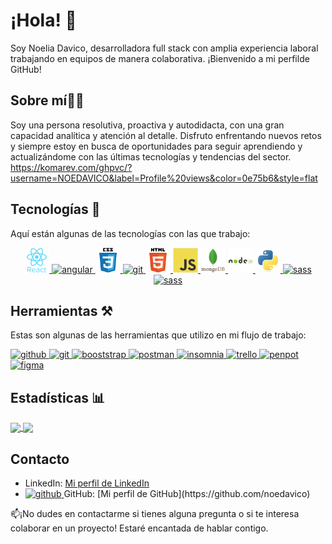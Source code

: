 # ¡Hola! 👋

Soy Noelia Davico, desarrolladora full stack con amplia experiencia laboral trabajando en equipos de manera colaborativa. ¡Bienvenido a mi perfilde GitHub!

## Sobre mí👩‍💻

Soy una persona resolutiva, proactiva y autodidacta, con una gran capacidad analítica y atención al detalle. Disfruto enfrentando nuevos retos y siempre estoy en busca de oportunidades para seguir aprendiendo y actualizándome con las últimas tecnologías y tendencias del sector.
https://komarev.com/ghpvc/?username=NOEDAVICO&label=Profile%20views&color=0e75b6&style=flat
## Tecnologías 🚀

Aquí están algunas de las tecnologías con las que trabajo:

<p align="center">
  <a href="https://reactjs.org/" target="_blank" rel="noreferrer">
    <img src="https://raw.githubusercontent.com/devicons/devicon/master/icons/react/react-original-wordmark.svg" alt="react" width="40" height="40"/>
  </a>
  <a href="https://angular.io" target="_blank" rel="noreferrer">
    <img src="https://angular.io/assets/images/logos/angular/angular.svg" alt="angular" width="40" height="40"/>
  </a>
  <a href="https://www.w3schools.com/css/" target="_blank" rel="noreferrer">
    <img src="https://raw.githubusercontent.com/devicons/devicon/master/icons/css3/css3-original-wordmark.svg" alt="css3" width="40" height="40"/>
  </a>
  <a href="https://git-scm.com/" target="_blank" rel="noreferrer">
    <img src="https://www.vectorlogo.zone/logos/git-scm/git-scm-icon.svg" alt="git" width="40" height="40"/>
  </a>
  <a href="https://www.w3.org/html/" target="_blank" rel="noreferrer">
    <img src="https://raw.githubusercontent.com/devicons/devicon/master/icons/html5/html5-original-wordmark.svg" alt="html5" width="40" height="40"/>
  </a>
  
  <a href="https://developer.mozilla.org/en-US/docs/Web/JavaScript" target="_blank" rel="noreferrer">
    <img src="https://raw.githubusercontent.com/devicons/devicon/master/icons/javascript/javascript-original.svg" alt="javascript" width="40" height="40"/>
  </a>
  <a href="https://www.mongodb.com/" target="_blank" rel="noreferrer">
    <img src="https://raw.githubusercontent.com/devicons/devicon/master/icons/mongodb/mongodb-original-wordmark.svg" alt="mongodb" width="40" height="40"/>
  </a>
  <a href="https://nodejs.org" target="_blank" rel="noreferrer">
    <img src="https://raw.githubusercontent.com/devicons/devicon/master/icons/nodejs/nodejs-original-wordmark.svg" alt="nodejs" width="40" height="40"/>
  </a>
  <a href="https://www.python.org/" target="_blank" rel="noreferrer">
    <img src="https://raw.githubusercontent.com/devicons/devicon/master/icons/python/python-original.svg" alt="python" width="40" height="40"/>
  </a>


  <a href="https://developer.mozilla.org/es/docs/Glossary/SQL" target="_blank" rel="noreferrer">
    <img src="https://upload.wikimedia.org/wikipedia/commons/8/87/Sql_data_base_with_logo.png?20210130181641" alt="sass" width="40" height="40"/>
  </a>
   <a href="https://www.typescriptlang.org/" target="_blank" rel="noreferrer">
    <img src="https://upload.wikimedia.org/wikipedia/commons/thumb/4/4c/Typescript_logo_2020.svg/2048px-Typescript_logo_2020.svg.png" alt="sass" width="40" height="40"/>
  </a>
</p>
<!-- - HTML5 | CSS | JavaScript | React.js | Angular | TypeScript | Python | Flask | FastAPI | SQL | MongoDB | Django | JWT -->

## Herramientas ⚒️

Estas son algunas de las herramientas que utilizo en mi flujo de trabajo:

 <a href="https://github.com/noedavico" target="_blank" rel="noreferrer">
    <img src="https://w7.pngwing.com/pngs/914/758/png-transparent-github-social-media-computer-icons-logo-android-github-logo-computer-wallpaper-banner-thumbnail.png" alt="github" width="40" height="40"/>
  </a>
 <a href="https://git-scm.com/" target="_blank" rel="noreferrer">
    <img src="https://image.pngaaa.com/555/4725555-middle.png" alt="git" width="40" height="40"/>
  </a>
 <a href="https://getbootstrap.esdocu.com/" target="_blank" rel="noreferrer">
    <img src="https://upload.wikimedia.org/wikipedia/commons/thumb/b/b2/Bootstrap_logo.svg/768px-Bootstrap_logo.svg.png?20210507000024" alt="booststrap" width="40" height="40"/>
  </a>
   <a href="https://www.postman.com/" target="_blank" rel="noreferrer">
    <img src="https://www.vhv.rs/dpng/d/499-4996069_postman-logo-circle-hd-png-download.png" alt="postman" width="40" height="40"/>
  </a>
     <a href="https://insomnia.rest/" target="_blank" rel="noreferrer">
    <img src="https://static-00.iconduck.com/assets.00/apps-insomnia-icon-512x512-dse2p0fm.png" alt="insomnia" width="40" height="40"/>
  </a>
    <a href="https://trello.com/es" target="_blank" rel="noreferrer">
    <img src="https://1000logos.net/wp-content/uploads/2021/05/Trello-logo.png" alt="trello" width="40" height="40"/>
  </a>
 <a href="https://penpot.app/" target="_blank" rel="noreferrer">
    <img src="https://cf.appdrag.com/dashboard-openvm-clo-b2d42c/uploads/penpot-PdtW.png" alt="penpot" width="40" height="40"/>
  </a>
<a href="https://www.figma.com/" target="_blank" rel="noreferrer">
    <img src="https://w7.pngwing.com/pngs/648/190/png-transparent-figma-logo-tech-companies-thumbnail.png" alt="figma" width="40" height="40"/>
  </a>

## Estadísticas 📊

<!-- ![Estadísticas de GitHub](https://github-readme-stats.vercel.app/api?username=noedavico&show_icons=true&theme=radical&hide=stars)(https://github.com/noedavico/github-readme-stats) -->
<a href="https://github.com/noedavico/github-readme-stats">
  <img align="center" src="https://github-readme-stats.vercel.app/api/pin/?username=noedavico&repo=github-readme-stats" />
</a>
<a href="https://github.com/noedavico/convoychat">
  <img align="center" src="https://github-readme-stats.vercel.app/api/pin/?username=noedavico&repo=convoychat" />
</a>


## Contacto  

- LinkedIn: [Mi perfil de LinkedIn](https://www.linkedin.com/in/mndavico/)
- <a href="https://github.com/noedavico" target="_blank" rel="noreferrer">
    <img src="https://w7.pngwing.com/pngs/914/758/png-transparent-github-social-media-computer-icons-logo-android-github-logo-computer-wallpaper-banner-thumbnail.png" alt="github" width="40" height="40"/>
  </a> GitHub: [Mi perfil de GitHub](https://github.com/noedavico) 

📫¡No dudes en contactarme si tienes alguna pregunta o si te interesa colaborar en un proyecto! Estaré encantada de hablar contigo.
